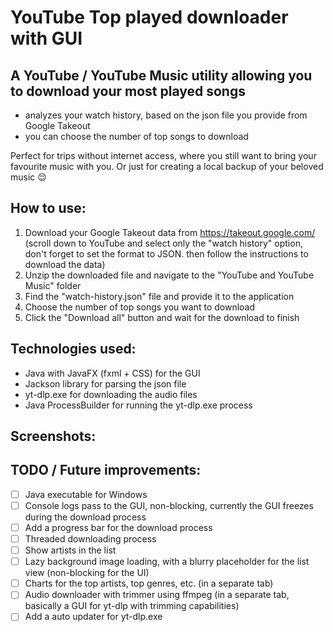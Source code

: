 # YouTube Top played downloader with GUI

## A YouTube / YouTube Music utility allowing you to download your most played songs

- analyzes your watch history, based on the json file you provide from Google Takeout
- you can choose the number of top songs to download

Perfect for trips without internet access, where you still want to bring your favourite music with you. Or just for creating a local backup of your beloved music 😌

## How to use:
1. Download your Google Takeout data from https://takeout.google.com/ (scroll down to YouTube and select only the "watch history" option, don't forget to set the format to JSON. then follow the instructions to download the data)
2. Unzip the downloaded file and navigate to the "YouTube and YouTube Music" folder
3. Find the "watch-history.json" file and provide it to the application
4. Choose the number of top songs you want to download
5. Click the "Download all" button and wait for the download to finish

## Technologies used:
- Java with JavaFX (fxml + CSS) for the GUI
- Jackson library for parsing the json file
- yt-dlp.exe for downloading the audio files
- Java ProcessBuilder for running the yt-dlp.exe process

## Screenshots:

## TODO / Future improvements:
- [ ] Java executable for Windows
- [ ] Console logs pass to the GUI, non-blocking, currently the GUI freezes during the download process
- [ ] Add a progress bar for the download process
- [ ] Threaded downloading process
- [ ] Show artists in the list
- [ ] Lazy background image loading, with a blurry placeholder for the list view (non-blocking for the UI)
- [ ] Charts for the top artists, top genres, etc. (in a separate tab)
- [ ] Audio downloader with trimmer using ffmpeg (in a separate tab, basically a GUI for yt-dlp with trimming capabilities)
- [ ] Add a auto updater for yt-dlp.exe
